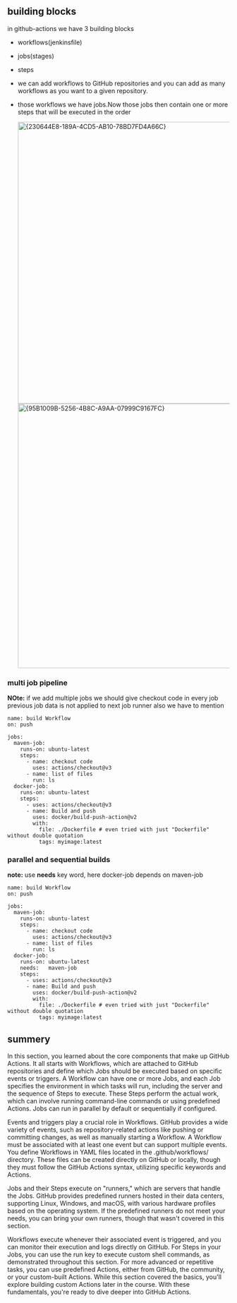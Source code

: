 ## building blocks

in github-actions we have 3 building blocks
 - workflows(jenkinsfile)
 - jobs(stages)
 - steps

 - we can add workflows to GitHub repositories and you can add as many workflows as you want to a given repository.
 - those workflows we have jobs.Now those jobs then contain one or more steps that will be executed in the order


   <img width="639" alt="{230644E8-189A-4CD5-AB10-78BD7FD4A66C}" src="https://github.com/user-attachments/assets/388a24c6-5a42-4e89-80be-794da4d41d5f" />
   

   <img width="600" alt="{95B1009B-5256-4B8C-A9AA-07999C9167FC}" src="https://github.com/user-attachments/assets/d998810a-a62f-4b3f-8920-1cc41288824d" />
### multi job pipeline
**NOte:** if we add multiple jobs we should give checkout code in every job previous job data is not applied to next job runner also we have to mention
```
name: build Workflow
on: push

jobs:
  maven-job:
    runs-on: ubuntu-latest
    steps:
      - name: checkout code
        uses: actions/checkout@v3
      - name: list of files
        run: ls
  docker-job:
    runs-on: ubuntu-latest
    steps:
      - uses: actions/checkout@v3
      - name: Build and push
        uses: docker/build-push-action@v2
        with:
          file: ./Dockerfile # even tried with just "Dockerfile" without double quotation
          tags: myimage:latest
  ```
### parallel and sequential builds
**note:** use **needs** key word, here docker-job depends on maven-job
```
name: build Workflow
on: push

jobs:
  maven-job:
    runs-on: ubuntu-latest
    steps:
      - name: checkout code
        uses: actions/checkout@v3
      - name: list of files
        run: ls
  docker-job:
    runs-on: ubuntu-latest
    needs:   maven-job
    steps:
      - uses: actions/checkout@v3
      - name: Build and push
        uses: docker/build-push-action@v2
        with:
          file: ./Dockerfile # even tried with just "Dockerfile" without double quotation
          tags: myimage:latest
  ```
## summery

In this section, you learned about the core components that make up GitHub Actions. It all starts with Workflows, which are attached to GitHub repositories and define which Jobs should be executed based on specific events or triggers. A Workflow can have one or more Jobs, and each Job specifies the environment in which tasks will run, including the server and the sequence of Steps to execute. These Steps perform the actual work, which can involve running command-line commands or using predefined Actions. Jobs can run in parallel by default or sequentially if configured.

Events and triggers play a crucial role in Workflows. GitHub provides a wide variety of events, such as repository-related actions like pushing or committing changes, as well as manually starting a Workflow. A Workflow must be associated with at least one event but can support multiple events. You define Workflows in YAML files located in the .github/workflows/ directory. These files can be created directly on GitHub or locally, though they must follow the GitHub Actions syntax, utilizing specific keywords and Actions.

Jobs and their Steps execute on "runners," which are servers that handle the Jobs. GitHub provides predefined runners hosted in their data centers, supporting Linux, Windows, and macOS, with various hardware profiles based on the operating system. If the predefined runners do not meet your needs, you can bring your own runners, though that wasn't covered in this section.

Workflows execute whenever their associated event is triggered, and you can monitor their execution and logs directly on GitHub. For Steps in your Jobs, you can use the run key to execute custom shell commands, as demonstrated throughout this section. For more advanced or repetitive tasks, you can use predefined Actions, either from GitHub, the community, or your custom-built Actions. While this section covered the basics, you'll explore building custom Actions later in the course. With these fundamentals, you're ready to dive deeper into GitHub Actions.
